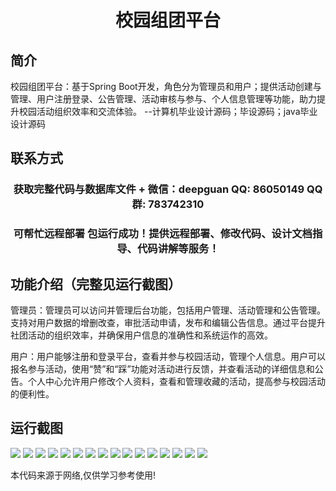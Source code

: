 <p><h1 align="center">校园组团平台</h1></p>

## 简介
校园组团平台：基于Spring Boot开发，角色分为管理员和用户；提供活动创建与管理、用户注册登录、公告管理、活动审核与参与、个人信息管理等功能，助力提升校园活动组织效率和交流体验。    --计算机毕业设计源码；毕设源码；java毕业设计源码


## 联系方式
<p><h3 align="center">获取完整代码与数据库文件 + 微信：deepguan QQ: 86050149 QQ群: 783742310</h3></p>
<p><h3 align="center">可帮忙远程部署 包运行成功！提供远程部署、修改代码、设计文档指导、代码讲解等服务！</h3></p>

## 功能介绍（完整见运行截图）
管理员：管理员可以访问并管理后台功能，包括用户管理、活动管理和公告管理。支持对用户数据的增删改查，审批活动申请，发布和编辑公告信息。通过平台提升社团活动的组织效率，并确保用户信息的准确性和系统运作的高效。

用户：用户能够注册和登录平台，查看并参与校园活动，管理个人信息。用户可以报名参与活动，使用“赞”和“踩”功能对活动进行反馈，并查看活动的详细信息和公告。个人中心允许用户修改个人资料，查看和管理收藏的活动，提高参与校园活动的便利性。


## 运行截图
![](img/001.jpg)
![](img/002.jpg)
![](img/003.jpg)
![](img/004.jpg)
![](img/005.jpg)
![](img/006.jpg)
![](img/007.jpg)
![](img/008.jpg)
![](img/009.jpg)
![](img/010.jpg)
![](img/011.jpg)
![](img/012.jpg)
![](img/013.jpg)
![](img/014.jpg)
![](img/015.jpg)
![](img/016.jpg)

<p>本代码来源于网络,仅供学习参考使用!</p>
